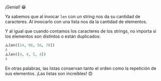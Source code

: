 ¡Genial! :grin:

Ya sabemos que al invocar `len` con un string nos da su cantidad de caracteres. Al invocarlo con una lista nos da la cantidad de elementos. 

Y al igual que cuando contamos los caracteres de los strings, no importa si los elementos son distintos o están duplicados:

```python
ムlen([14, 98, 56, 78])
4
ムlen([4, 4, 5, 4])
4
```

En otras palabras, las listas conservan tanto el orden como la repetición de sus elementos. ¡Las listas son increíbles! :heart_eyes: